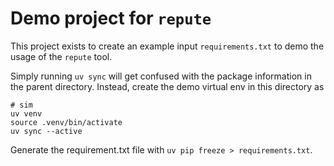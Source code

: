 # Demo project for `repute`

This project exists to create an example input `requirements.txt` to demo the usage of the `repute` tool.

Simply running `uv sync` will get confused with the package information in the parent directory. Instead, create the demo virtual env in this directory as

```
# sim
uv venv
source .venv/bin/activate
uv sync --active
```

Generate the requirement.txt file with `uv pip freeze > requirements.txt`.
